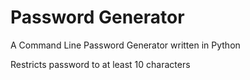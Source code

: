 # Password Generator
A Command Line Password Generator written in Python

Restricts password to at least 10 characters 
